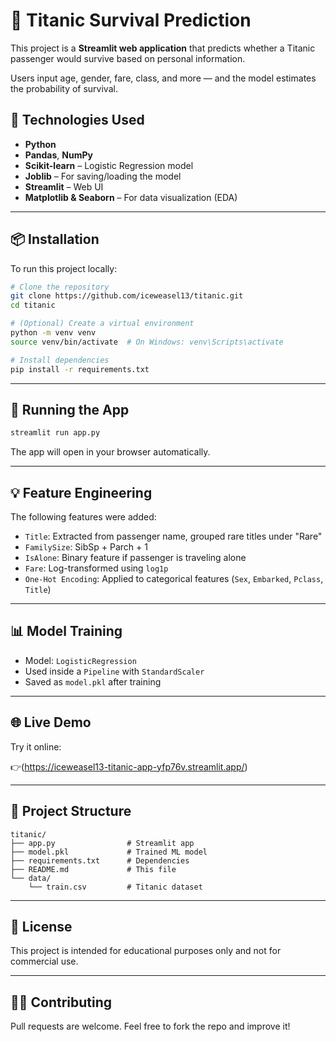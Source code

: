 # 🚢 Titanic Survival Prediction

This project is a **Streamlit web application** that predicts whether a Titanic passenger would survive based on personal information.

Users input age, gender, fare, class, and more — and the model estimates the probability of survival.

## 🧠 Technologies Used

- **Python**
- **Pandas**, **NumPy**
- **Scikit-learn** – Logistic Regression model
- **Joblib** – For saving/loading the model
- **Streamlit** – Web UI
- **Matplotlib & Seaborn** – For data visualization (EDA)

---

## 📦 Installation

To run this project locally:

```bash
# Clone the repository
git clone https://github.com/iceweasel13/titanic.git
cd titanic

# (Optional) Create a virtual environment
python -m venv venv
source venv/bin/activate  # On Windows: venv\Scripts\activate

# Install dependencies
pip install -r requirements.txt
```

---

## 🚀 Running the App

```bash
streamlit run app.py
```

The app will open in your browser automatically.

---

## 💡 Feature Engineering

The following features were added:

- `Title`: Extracted from passenger name, grouped rare titles under "Rare"
- `FamilySize`: SibSp + Parch + 1
- `IsAlone`: Binary feature if passenger is traveling alone
- `Fare`: Log-transformed using `log1p`
- `One-Hot Encoding`: Applied to categorical features (`Sex`, `Embarked`, `Pclass`, `Title`)

---

## 📊 Model Training

- Model: `LogisticRegression`
- Used inside a `Pipeline` with `StandardScaler`
- Saved as `model.pkl` after training

---

## 🌐 Live Demo

Try it online:

👉(https://iceweasel13-titanic-app-yfp76v.streamlit.app/)


---

## 📁 Project Structure

```
titanic/
├── app.py                # Streamlit app
├── model.pkl             # Trained ML model
├── requirements.txt      # Dependencies
├── README.md             # This file
└── data/
    └── train.csv         # Titanic dataset
```

---

## 📜 License

This project is intended for educational purposes only and not for commercial use.

---

## 🙋‍♂️ Contributing

Pull requests are welcome. Feel free to fork the repo and improve it!
